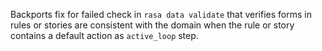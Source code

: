 Backports fix for failed check in `rasa data validate` that verifies forms in rules or stories are consistent with the domain when the rule or story contains a default action as `active_loop` step.
